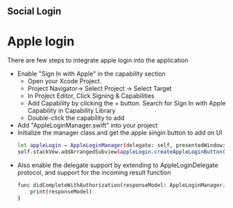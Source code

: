 ## Social Login

# Apple login
 There are few steps to integrate apple login into the application
 - Enable "Sign In with Apple" in the capability section
   - Open your Xcode Project.
   - Project Navigator→ Select Project → Select Target
   - In Project Editor, Click Signing & Capabilities
   - Add Capability by clicking the + button. Search for Sign In with Apple Capability in Capability Library
   - Double-click the capability to add
 - Add "AppleLoginManager.swift" into your project
 - Initialize the manager class and get the apple singin button to add on UI
    ```sh
    let appleLogin = AppleLoginManager(delegate: self, presentedWindow: self)
    self.stackVew.addArrangedSubview(appleLogin.createAppleLoginButton())
    ```
- Also enable the delegate support by extending to AppleLoginDelegate protocol, and support for the incoming result function
    ```sh
    func didCompleteWithAuthorization(responseModel: AppleLoginManager.AppleLoginResponseModel) {
        print(responseModel)
    }
    ```


